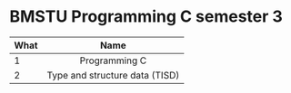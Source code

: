 # BMSTU Programming C semester 3
|     What      |                        Name                       |
| ------------- |:-------------------------------------------------:|
| 1             | Programming C		                                  |
| 2             | Type and structure data (TISD)  		              |
